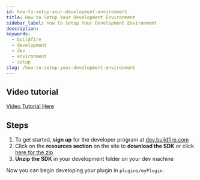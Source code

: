 ```yaml
---
id: how-to-setup-your-development-environment
title: How to Setup Your Development Environment
sidebar_label: How to Setup Your Development Environment
description:
keywords:
  - buildfire
  - development
  - dev
  - environment
  - setup
slug: /how-to-setup-your-development-environment
---
```

## Video tutorial
[Video Tutorial Here](https://www.youtube.com/watch?v=oF5TrLR5mNI&list=PLnq_waykAGlj0AME4V_5wQnc04_EBSQcl&index=1)

## Steps
1. To get started, **sign up** for the developer program at [dev.buildfire.com](http://dev.buildfire.com)
2. Click on the **resources section** on the site to **download the SDK** or click [here for the zip](https://github.com/BuildFire/sdk/archive/master.zip)
3. **Unzip the SDK** in your development folder on your dev machine

Now you can begin developing your plugin in `plugins/myPlugin`.